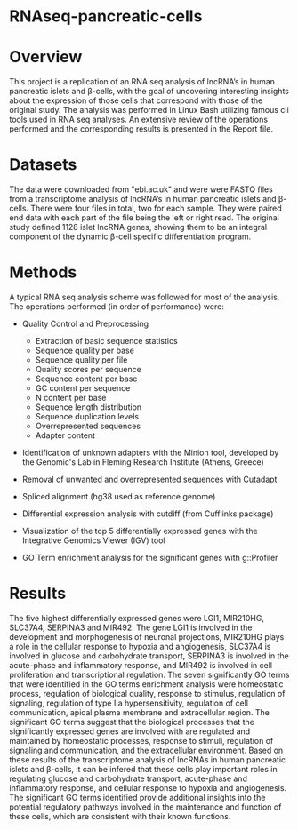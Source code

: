 # RNAseq-pancreatic-cells

# Overview
This project is a replication of an RNA seq analysis of lncRNA’s in human pancreatic islets and β-cells, with the goal of uncovering interesting insights about the expression of those cells that correspond with those of the original study. The analysis was performed in Linux Bash utilizing famous cli tools used in RNA seq analyses. An extensive review of the operations performed and the corresponding results is presented in the Report file. 

# Datasets
The data were downloaded from "ebi.ac.uk" and were were FASTQ files from a transcriptome analysis of lncRNA’s in human pancreatic islets and β-cells. There were four files in total, two for each sample. They were paired end data with each part of the file being the left or right read.  The original study defined 1128 islet lncRNA genes, showing them to be an integral component of the dynamic β-cell specific differentiation program.

# Methods
A typical RNA seq analysis scheme was followed for most of the analysis. The operations performed (in order of performance) were:
* Quality Control and Preprocessing
    * Extraction of basic sequence statistics
    * Sequence quality per base
    * Sequence quality per file
    * Quality scores per sequence
    * Sequence content per base
    * GC content per sequence
    * N content per base
    * Sequence length distribution
    * Sequence duplication levels
    * Overrepresented sequences
    * Adapter content

* Identification of unknown adapters with the Minion tool, developed by the Genomic's Lab in Fleming Research Institute (Athens, Greece)
* Removal of unwanted and overrepresented sequences with Cutadapt
* Spliced alignment (hg38 used as reference genome)
* Differential expression analysis with cutdiff (from Cufflinks package)
* Visualization of the top 5 differentially expressed genes with the Integrative Genomics Viewer (IGV) tool
* GO Term enrichment analysis for the significant genes with g::Profiler

# Results
The five highest differentially expressed genes were LGI1, MIR210HG, SLC37A4, SERPINA3 and MIR492. The gene LGI1 is involved in the development and morphogenesis of neuronal projections, MIR210HG plays a role in the cellular response to hypoxia and angiogenesis, SLC37A4 is involved in glucose and carbohydrate transport, SERPINA3 is involved in the acute-phase and inflammatory response, and MIR492 is involved in cell proliferation and transcriptional regulation. 
The seven significantly GO terms that were identified in the GO terms enrichment analysis were homeostatic process, regulation of biological quality, response to stimulus, regulation of signaling, regulation of type IIa hypersensitivity, regulation of cell communication, apical plasma membrane and extracellular region. The significant GO terms suggest that the biological processes that the significantly expressed genes are involved with are regulated and maintained by homeostatic processes, response to stimuli, regulation of signaling and communication, and the extracellular environment.
Based on these results of the transcriptome analysis of lncRNAs in human pancreatic islets and β-cells, it can be infered that these cells play important roles in regulating glucose and carbohydrate transport, acute-phase and inflammatory response, and cellular response to hypoxia and angiogenesis. The significant GO
terms identified provide additional insights into the potential regulatory pathways involved in the maintenance and function of these cells, which are consistent with their known functions.









